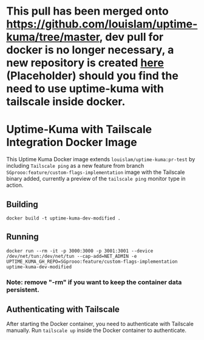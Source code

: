 # This pull has been merged onto https://github.com/louislam/uptime-kuma/tree/master, dev pull for docker is no longer necessary, a new repository is created [here](Placeholder) (Placeholder) should you find the need to use uptime-kuma with tailscale inside docker.

# Uptime-Kuma with Tailscale Integration Docker Image

This Uptime Kuma Docker image extends `louislam/uptime-kuma:pr-test` by including `Tailscale ping` as a new feature from branch `SGprooo:feature/custom-flags-implementation` image with the Tailscale binary added, currently a preview of the `tailscale ping` monitor type in action.

## Building

```
docker build -t uptime-kuma-dev-modified .
```
## Running 

```
docker run --rm -it -p 3000:3000 -p 3001:3001 --device /dev/net/tun:/dev/net/tun --cap-add=NET_ADMIN -e UPTIME_KUMA_GH_REPO=SGprooo:feature/custom-flags-implementation uptime-kuma-dev-modified
```
### Note: remove "-rm" if you want to keep the container data persistent.

## Authenticating with Tailscale
After starting the Docker container, you need to authenticate with Tailscale manually. Run `tailscale up` inside the Docker container to authenticate.


